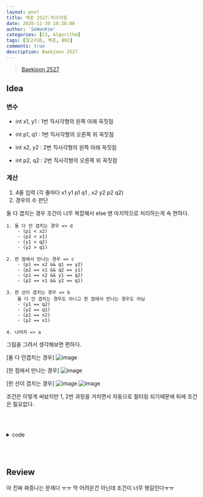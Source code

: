 ```yaml
---
layout: post
title: 백준 2527:직사각형
date: 2020-11-30 10:38:00
author: 'SeWonKim'
categories: [CS, Algorithm]
tags: [알고리즘, 백준, BOJ]
comments: true
description: Baekjoon 2527
---
```


> [Baekjoon 2527](https://www.acmicpc.net/problem/2527)

## Idea

### 변수

- int x1, y1 : 1번 직사각형의 왼쪽 아래 꼭짓점
- int p1, q1 : 1번 직사각형의 오른쪽 위 꼭짓점

- int x2, y2 : 2번 직사각형의 왼쪽 아래 꼭짓점
- int p2, q2 : 2번 직사각형의 오른쪽 위 꼭짓점


### 계산
1. 4줄 입력 (각 줄마다 x1 y1 p1 q1 , x2 y2 p2 q2)
2. 경우의 수 판단

둘 다 겹치는 경우 조건이 너무 복잡해서 else 맨 마지막으로 처리하는게 속 편하다.

```
1. 둘 다 안 겹치는 경우 => d
    - (p1 < x2)
    - (p2 < x1)
    - (y1 > q2)
    - (y2 > q1)

2. 한 점에서 만나는 경우 => c
    - (p1 == x2 && q1 == y2)
    - (p2 == x1 && q2 == y1)
    - (p1 == x2 && y1 == q2)
    - (p2 == x1 && y2 == q1)

3. 한 선이 겹치는 경우 => b
    둘 다 안 겹치는 경우도 아니고 한 점에서 만나는 경우도 아님
    - (y1 == q2)
    - (y2 == q1)
    - (p1 == x2)
    - (p2 == x1)

4. 나머지 => a
```

그림을 그려서 생각해보면 편하다. 

[둘 다 안겹치는 경우]
![image](https://user-images.githubusercontent.com/30452963/100624519-e6fdb700-3366-11eb-8008-4a82fdc37a1b.png)

[한 점에서 만나는 경우]
![image](https://user-images.githubusercontent.com/30452963/100624459-d6e5d780-3366-11eb-8970-bed38719199a.png)

[한 선이 겹치는 경우]
![image](https://user-images.githubusercontent.com/30452963/100624545-ef55f200-3366-11eb-8571-95e044044879.png)
![image](https://user-images.githubusercontent.com/30452963/100624577-f4b33c80-3366-11eb-986e-f6fdeb210432.png)

조건은 이렇게 써놨지만 1, 2번 과정을 거치면서 자동으로 필터링 되기때문에 뒤에 조건은 필요없다.


&nbsp;  
&nbsp;

<details>
    <summary>code</summary>
    <div markdown="1">

    ```java
    import java.io.BufferedReader;
    import java.io.InputStreamReader;
    import java.util.StringTokenizer;

    public class Main {

        public static void main(String[] args) throws Exception {
            BufferedReader br = new BufferedReader(new InputStreamReader(System.in));
            StringTokenizer st = null;
            
            for (int i = 0; i < 4; i++) {
                st = new StringTokenizer(br.readLine(), " ");
                int x1 = Integer.parseInt(st.nextToken());
                int y1 = Integer.parseInt(st.nextToken());
                int p1 = Integer.parseInt(st.nextToken());
                int q1 = Integer.parseInt(st.nextToken());
                int x2 = Integer.parseInt(st.nextToken());
                int y2 = Integer.parseInt(st.nextToken());
                int p2 = Integer.parseInt(st.nextToken());
                int q2 = Integer.parseInt(st.nextToken());
                
                if(p1 < x2 || p2 < x1 || y1 > q2 || y2 > q1) {
                    System.out.println("d");
                }
                else if((p1 == x2 && q1 == y2) || (p2 == x1 && q2 == y1) || (p1 == x2 && y1 == q2) || (p2 == x1 && y2 == q1)) {
                    System.out.println("c");
                }
                else if(y1 == q2 || y2 == q1 || p1 == x2 || p2 == x1) {
                    System.out.println("b");
                }
                else {
                    System.out.println("a");
                }
            }

        }

    }
    ```

</div>
</details>

&nbsp;  
&nbsp;

## Review

아 진짜 짜증나는 문제다 ㅠㅠ 막 어려운건 아닌데 조건이 너무 헷갈린다ㅠㅠ

&nbsp;  
&nbsp;
